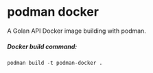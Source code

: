 # podman docker

A Golan API Docker image building with podman.

##### Docker build command:

```
podman build -t podman-docker .
```
